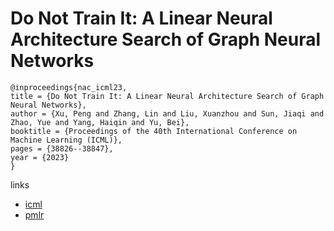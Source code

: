 # Do Not Train It: A Linear Neural Architecture Search of Graph Neural Networks

```
@inproceedings{nac_icml23,
title = {Do Not Train It: A Linear Neural Architecture Search of Graph Neural Networks},
author = {Xu, Peng and Zhang, Lin and Liu, Xuanzhou and Sun, Jiaqi and Zhao, Yue and Yang, Haiqin and Yu, Bei},
booktitle = {Proceedings of the 40th International Conference on Machine Learning (ICML)},
pages = {38826--38847},
year = {2023}
}
```

links
- [icml](https://icml.cc/Conferences/2023/Schedule?showEvent=25221)
- [pmlr](https://proceedings.mlr.press/v202/xu23w.html)
